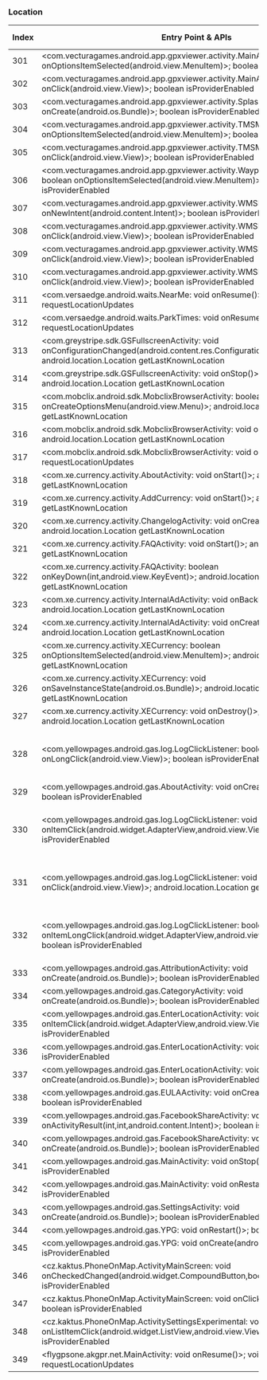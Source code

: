 ### Location
| Index | Entry Point & APIs | Screen shot | Resource id | Label |
| ------------- | ------------- | ------------- |-------------|-------------|
| 301 | <com.vecturagames.android.app.gpxviewer.activity.MainActivity: boolean onOptionsItemSelected(android.view.MenuItem)>; boolean isProviderEnabled | ![](C:\Users\hfu\Documents\COSMOS\output\py\Play_win8\Travel_Local\com.vecturagames.android.app.gpxviewer\com.vecturagames.android.app.gpxviewer.activity.MainActivity.png) |  | |
| 302 | <com.vecturagames.android.app.gpxviewer.activity.MainActivity$6: void onClick(android.view.View)>; boolean isProviderEnabled | ![](C:\Users\hfu\Documents\COSMOS\output\py\Play_win8\Travel_Local\com.vecturagames.android.app.gpxviewer\com.vecturagames.android.app.gpxviewer.activity.MainActivity.png) |  | |
| 303 | <com.vecturagames.android.app.gpxviewer.activity.SplashActivity: void onCreate(android.os.Bundle)>; boolean isProviderEnabled | ![](C:\Users\hfu\Documents\COSMOS\output\py\Play_win8\Travel_Local\com.vecturagames.android.app.gpxviewer\com.vecturagames.android.app.gpxviewer.activity.SplashActivity.png) |  | |
| 304 | <com.vecturagames.android.app.gpxviewer.activity.TMSManagerActivity: boolean onOptionsItemSelected(android.view.MenuItem)>; boolean isProviderEnabled | ![](C:\Users\hfu\Documents\COSMOS\output\py\Play_win8\Travel_Local\com.vecturagames.android.app.gpxviewer\com.vecturagames.android.app.gpxviewer.activity.TMSManagerActivity.png) |  | |
| 305 | <com.vecturagames.android.app.gpxviewer.activity.TMSManagerActivity$2: void onClick(android.view.View)>; boolean isProviderEnabled | ![](C:\Users\hfu\Documents\COSMOS\output\py\Play_win8\Travel_Local\com.vecturagames.android.app.gpxviewer\com.vecturagames.android.app.gpxviewer.activity.TMSManagerActivity.png) |  | |
| 306 | <com.vecturagames.android.app.gpxviewer.activity.WaypointSymbolIconsActivity: boolean onOptionsItemSelected(android.view.MenuItem)>; boolean isProviderEnabled | ![](C:\Users\hfu\Documents\COSMOS\output\py\Play_win8\Travel_Local\com.vecturagames.android.app.gpxviewer\com.vecturagames.android.app.gpxviewer.activity.WaypointSymbolIconsActivity.png) |  | |
| 307 | <com.vecturagames.android.app.gpxviewer.activity.WMSManagerActivity: void onNewIntent(android.content.Intent)>; boolean isProviderEnabled | ![](C:\Users\hfu\Documents\COSMOS\output\py\Play_win8\Travel_Local\com.vecturagames.android.app.gpxviewer\com.vecturagames.android.app.gpxviewer.activity.WMSManagerActivity.png) |  | |
| 308 | <com.vecturagames.android.app.gpxviewer.activity.WMSManagerActivity$2: void onClick(android.view.View)>; boolean isProviderEnabled | ![](C:\Users\hfu\Documents\COSMOS\output\py\Play_win8\Travel_Local\com.vecturagames.android.app.gpxviewer\com.vecturagames.android.app.gpxviewer.activity.WMSManagerActivity.png) |  | |
| 309 | <com.vecturagames.android.app.gpxviewer.activity.WMSProviderActivity$4: void onClick(android.view.View)>; boolean isProviderEnabled | ![](C:\Users\hfu\Documents\COSMOS\output\py\Play_win8\Travel_Local\com.vecturagames.android.app.gpxviewer\com.vecturagames.android.app.gpxviewer.activity.WMSProviderActivity.png) |  | |
| 310 | <com.vecturagames.android.app.gpxviewer.activity.WMSProviderActivity$5: void onClick(android.view.View)>; boolean isProviderEnabled | ![](C:\Users\hfu\Documents\COSMOS\output\py\Play_win8\Travel_Local\com.vecturagames.android.app.gpxviewer\com.vecturagames.android.app.gpxviewer.activity.WMSProviderActivity.png) |  | |
| 311 | <com.versaedge.android.waits.NearMe: void onResume()>; void requestLocationUpdates | ![](C:\Users\hfu\Documents\COSMOS\output\py\Play_win8\Travel_Local\com.versaedge.android.uowaits\com.versaedge.android.waits.NearMe.png) |  | |
| 312 | <com.versaedge.android.waits.ParkTimes: void onResume()>; void requestLocationUpdates | ![](C:\Users\hfu\Documents\COSMOS\output\py\Play_win8\Travel_Local\com.versaedge.android.uowaits\com.versaedge.android.waits.ParkTimes.png) |  | |
| 313 | <com.greystripe.sdk.GSFullscreenActivity: void onConfigurationChanged(android.content.res.Configuration)>; android.location.Location getLastKnownLocation | ![](C:\Users\hfu\Documents\COSMOS\output\py\Play_win8\Travel_Local\com.xe.currency\com.greystripe.sdk.GSFullscreenActivity.png) |  | |
| 314 | <com.greystripe.sdk.GSFullscreenActivity: void onStop()>; android.location.Location getLastKnownLocation | ![](C:\Users\hfu\Documents\COSMOS\output\py\Play_win8\Travel_Local\com.xe.currency\com.greystripe.sdk.GSFullscreenActivity.png) |  | |
| 315 | <com.mobclix.android.sdk.MobclixBrowserActivity: boolean onCreateOptionsMenu(android.view.Menu)>; android.location.Location getLastKnownLocation | ![](C:\Users\hfu\Documents\COSMOS\output\py\Play_win8\Travel_Local\com.xe.currency\com.mobclix.android.sdk.MobclixBrowserActivity.png) |  | |
| 316 | <com.mobclix.android.sdk.MobclixBrowserActivity: void onStart()>; android.location.Location getLastKnownLocation | ![](C:\Users\hfu\Documents\COSMOS\output\py\Play_win8\Travel_Local\com.xe.currency\com.mobclix.android.sdk.MobclixBrowserActivity.png) |  | |
| 317 | <com.mobclix.android.sdk.MobclixBrowserActivity: void onResume()>; void requestLocationUpdates | ![](C:\Users\hfu\Documents\COSMOS\output\py\Play_win8\Travel_Local\com.xe.currency\com.mobclix.android.sdk.MobclixBrowserActivity.png) |  | |
| 318 | <com.xe.currency.activity.AboutActivity: void onStart()>; android.location.Location getLastKnownLocation | ![](C:\Users\hfu\Documents\COSMOS\output\py\Play_win8\Travel_Local\com.xe.currency\com.xe.currency.activity.AboutActivity.png) |  | |
| 319 | <com.xe.currency.activity.AddCurrency: void onStart()>; android.location.Location getLastKnownLocation | ![](C:\Users\hfu\Documents\COSMOS\output\py\Play_win8\Travel_Local\com.xe.currency\com.xe.currency.activity.AddCurrency.png) |  | |
| 320 | <com.xe.currency.activity.ChangelogActivity: void onCreate(android.os.Bundle)>; android.location.Location getLastKnownLocation | ![](C:\Users\hfu\Documents\COSMOS\output\py\Play_win8\Travel_Local\com.xe.currency\com.xe.currency.activity.ChangelogActivity.png) |  | |
| 321 | <com.xe.currency.activity.FAQActivity: void onStart()>; android.location.Location getLastKnownLocation | ![](C:\Users\hfu\Documents\COSMOS\output\py\Play_win8\Travel_Local\com.xe.currency\com.xe.currency.activity.FAQActivity.png) |  | |
| 322 | <com.xe.currency.activity.FAQActivity: boolean onKeyDown(int,android.view.KeyEvent)>; android.location.Location getLastKnownLocation | ![](C:\Users\hfu\Documents\COSMOS\output\py\Play_win8\Travel_Local\com.xe.currency\com.xe.currency.activity.FAQActivity.png) |  | |
| 323 | <com.xe.currency.activity.InternalAdActivity: void onBackPressed()>; android.location.Location getLastKnownLocation | ![](C:\Users\hfu\Documents\COSMOS\output\py\Play_win8\Travel_Local\com.xe.currency\com.xe.currency.activity.InternalAdActivity.png) |  | |
| 324 | <com.xe.currency.activity.InternalAdActivity: void onCreate(android.os.Bundle)>; android.location.Location getLastKnownLocation | ![](C:\Users\hfu\Documents\COSMOS\output\py\Play_win8\Travel_Local\com.xe.currency\com.xe.currency.activity.InternalAdActivity.png) |  | |
| 325 | <com.xe.currency.activity.XECurrency: boolean onOptionsItemSelected(android.view.MenuItem)>; android.location.Location getLastKnownLocation | ![](C:\Users\hfu\Documents\COSMOS\output\py\Play_win8\Travel_Local\com.xe.currency\com.xe.currency.activity.XECurrency.png) |  | |
| 326 | <com.xe.currency.activity.XECurrency: void onSaveInstanceState(android.os.Bundle)>; android.location.Location getLastKnownLocation | ![](C:\Users\hfu\Documents\COSMOS\output\py\Play_win8\Travel_Local\com.xe.currency\com.xe.currency.activity.XECurrency.png) |  | |
| 327 | <com.xe.currency.activity.XECurrency: void onDestroy()>; android.location.Location getLastKnownLocation | ![](C:\Users\hfu\Documents\COSMOS\output\py\Play_win8\Travel_Local\com.xe.currency\com.xe.currency.activity.XECurrency.png) |  | |
| 328 | <com.yellowpages.android.gas.log.LogClickListener: boolean onLongClick(android.view.View)>; boolean isProviderEnabled | ![](C:\Users\hfu\Documents\COSMOS\output\py\Play_win8\Travel_Local\com.yellowpages.android.gas\com.yellowpages.android.gas.SettingsActivity.png) | {'2131296456': <sensitive_component.SensitiveComponent.SensitiveView object at 0x0A5E17B0>, '2131296449': <sensitive_component.SensitiveComponent.SensitiveView object at 0x0A5E1790>} | |
| 329 | <com.yellowpages.android.gas.AboutActivity: void onCreate(android.os.Bundle)>; boolean isProviderEnabled | ![](C:\Users\hfu\Documents\COSMOS\output\py\Play_win8\Travel_Local\com.yellowpages.android.gas\com.yellowpages.android.gas.AboutActivity.png) |  | |
| 330 | <com.yellowpages.android.gas.log.LogClickListener: void onItemClick(android.widget.AdapterView,android.view.View,int,long)>; boolean isProviderEnabled | ![](C:\Users\hfu\Documents\COSMOS\output\py\Play_win8\Travel_Local\com.yellowpages.android.gas\com.yellowpages.android.gas.SettingsActivity.png) | {'2131296456': <sensitive_component.SensitiveComponent.SensitiveView object at 0x0A5E16F0>, '2131296449': <sensitive_component.SensitiveComponent.SensitiveView object at 0x0A5E12F0>} | |
| 331 | <com.yellowpages.android.gas.log.LogClickListener: void onClick(android.view.View)>; android.location.Location getLastKnownLocation | ![](C:\Users\hfu\Documents\COSMOS\output\py\Play_win8\Travel_Local\com.yellowpages.android.gas\com.yellowpages.android.gas.SettingsActivity.png) | {'2131296456': <sensitive_component.SensitiveComponent.SensitiveView object at 0x0A5E1590>, '2131296449': <sensitive_component.SensitiveComponent.SensitiveView object at 0x0A5E1570>} | |
| 332 | <com.yellowpages.android.gas.log.LogClickListener: boolean onItemLongClick(android.widget.AdapterView,android.view.View,int,long)>; boolean isProviderEnabled | ![](C:\Users\hfu\Documents\COSMOS\output\py\Play_win8\Travel_Local\com.yellowpages.android.gas\com.yellowpages.android.gas.SettingsActivity.png) | {'2131296456': <sensitive_component.SensitiveComponent.SensitiveView object at 0x0A5E1530>, '2131296449': <sensitive_component.SensitiveComponent.SensitiveView object at 0x0A5E16D0>} | |
| 333 | <com.yellowpages.android.gas.AttributionActivity: void onCreate(android.os.Bundle)>; boolean isProviderEnabled | ![](C:\Users\hfu\Documents\COSMOS\output\py\Play_win8\Travel_Local\com.yellowpages.android.gas\com.yellowpages.android.gas.AttributionActivity.png) |  | |
| 334 | <com.yellowpages.android.gas.CategoryActivity: void onCreate(android.os.Bundle)>; boolean isProviderEnabled | ![](C:\Users\hfu\Documents\COSMOS\output\py\Play_win8\Travel_Local\com.yellowpages.android.gas\com.yellowpages.android.gas.CategoryActivity.png) |  | |
| 335 | <com.yellowpages.android.gas.EnterLocationActivity: void onItemClick(android.widget.AdapterView,android.view.View,int,long)>; boolean isProviderEnabled | ![](C:\Users\hfu\Documents\COSMOS\output\py\Play_win8\Travel_Local\com.yellowpages.android.gas\com.yellowpages.android.gas.EnterLocationActivity.png) |  | |
| 336 | <com.yellowpages.android.gas.EnterLocationActivity: void onStop()>; boolean isProviderEnabled | ![](C:\Users\hfu\Documents\COSMOS\output\py\Play_win8\Travel_Local\com.yellowpages.android.gas\com.yellowpages.android.gas.EnterLocationActivity.png) |  | |
| 337 | <com.yellowpages.android.gas.EnterLocationActivity: void onCreate(android.os.Bundle)>; boolean isProviderEnabled | ![](C:\Users\hfu\Documents\COSMOS\output\py\Play_win8\Travel_Local\com.yellowpages.android.gas\com.yellowpages.android.gas.EnterLocationActivity.png) |  | |
| 338 | <com.yellowpages.android.gas.EULAActivity: void onCreate(android.os.Bundle)>; boolean isProviderEnabled | ![](C:\Users\hfu\Documents\COSMOS\output\py\Play_win8\Travel_Local\com.yellowpages.android.gas\com.yellowpages.android.gas.EULAActivity.png) |  | |
| 339 | <com.yellowpages.android.gas.FacebookShareActivity: void onActivityResult(int,int,android.content.Intent)>; boolean isProviderEnabled | ![](C:\Users\hfu\Documents\COSMOS\output\py\Play_win8\Travel_Local\com.yellowpages.android.gas\com.yellowpages.android.gas.FacebookShareActivity.png) |  | |
| 340 | <com.yellowpages.android.gas.FacebookShareActivity: void onCreate(android.os.Bundle)>; boolean isProviderEnabled | ![](C:\Users\hfu\Documents\COSMOS\output\py\Play_win8\Travel_Local\com.yellowpages.android.gas\com.yellowpages.android.gas.FacebookShareActivity.png) |  | |
| 341 | <com.yellowpages.android.gas.MainActivity: void onStop()>; boolean isProviderEnabled | ![](C:\Users\hfu\Documents\COSMOS\output\py\Play_win8\Travel_Local\com.yellowpages.android.gas\com.yellowpages.android.gas.MainActivity.png) |  | |
| 342 | <com.yellowpages.android.gas.MainActivity: void onRestart()>; boolean isProviderEnabled | ![](C:\Users\hfu\Documents\COSMOS\output\py\Play_win8\Travel_Local\com.yellowpages.android.gas\com.yellowpages.android.gas.MainActivity.png) |  | |
| 343 | <com.yellowpages.android.gas.SettingsActivity: void onCreate(android.os.Bundle)>; boolean isProviderEnabled | ![](C:\Users\hfu\Documents\COSMOS\output\py\Play_win8\Travel_Local\com.yellowpages.android.gas\com.yellowpages.android.gas.SettingsActivity.png) |  | |
| 344 | <com.yellowpages.android.gas.YPG: void onRestart()>; boolean isProviderEnabled | ![](C:\Users\hfu\Documents\COSMOS\output\py\Play_win8\Travel_Local\com.yellowpages.android.gas\com.yellowpages.android.gas.YPG.png) |  | |
| 345 | <com.yellowpages.android.gas.YPG: void onCreate(android.os.Bundle)>; boolean isProviderEnabled | ![](C:\Users\hfu\Documents\COSMOS\output\py\Play_win8\Travel_Local\com.yellowpages.android.gas\com.yellowpages.android.gas.YPG.png) |  | |
| 346 | <cz.kaktus.PhoneOnMap.ActivityMainScreen: void onCheckedChanged(android.widget.CompoundButton,boolean)>; boolean isProviderEnabled | ![](C:\Users\hfu\Documents\COSMOS\output\py\Play_win8\Travel_Local\cz.kaktus.PhoneOnMap\cz.kaktus.PhoneOnMap.ActivityMainScreen.png) |  | |
| 347 | <cz.kaktus.PhoneOnMap.ActivityMainScreen: void onClick(android.view.View)>; boolean isProviderEnabled | ![](C:\Users\hfu\Documents\COSMOS\output\py\Play_win8\Travel_Local\cz.kaktus.PhoneOnMap\cz.kaktus.PhoneOnMap.ActivityMainScreen.png) |  | |
| 348 | <cz.kaktus.PhoneOnMap.ActivitySettingsExperimental: void onListItemClick(android.widget.ListView,android.view.View,int,long)>; boolean isProviderEnabled | ![](C:\Users\hfu\Documents\COSMOS\output\py\Play_win8\Travel_Local\cz.kaktus.PhoneOnMap\cz.kaktus.PhoneOnMap.ActivitySettingsExperimental.png) |  | |
| 349 | <flygpsone.akgpr.net.MainActivity: void onResume()>; void requestLocationUpdates | ![](C:\Users\hfu\Documents\COSMOS\output\py\Play_win8\Travel_Local\flygpsone.akgpr.net\flygpsone.akgpr.net.MainActivity.png) |  | |
